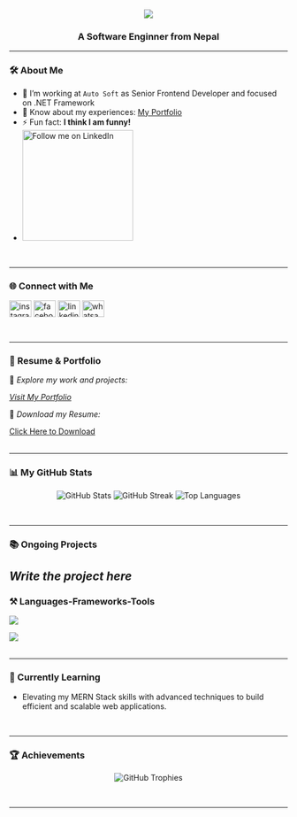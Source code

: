 
<h1 align="center">
    <img src="https://readme-typing-svg.herokuapp.com?font=Righteous&size=35&duration=4000&pause=1000&background=D853A200&center=true&vCenter=true&width=435&height=70&lines=Hi+There!+%F0%9F%91%8B;I'm+Er.+Nandkishor+Chauhan!;" />
</h1>

<h3 align="center">A Software Enginner from Nepal</h3>

---

### 🛠️ About Me
- 🏢 I’m working at `Auto Soft` as Senior Frontend Developer and focused on .NET Framework
- 📄 Know about my experiences: [My Portfolio](https://nandkishorchauhan.com.np/)  
- ⚡ Fun fact: **I think I am funny!**
- <a href="https://www.linkedin.com/in/Chauhan205315" >
  <img src="https://img.shields.io/badge/Follow%20me%20on-LinkedIn-blue?style=social&logo=linkedin" alt="Follow me on LinkedIn" width="200"/>
</a>


<br/>

---

### 🌐 Connect with Me
<p align="left">
<a href="https://instagram.com/ryan_chauhan07" target="blank"><img align="center" src="https://raw.githubusercontent.com/rahuldkjain/github-profile-readme-generator/master/src/images/icons/Social/instagram.svg" alt="instagram.com/ryan_chauhan07" height="30" width="40" /></a>
<a href="https://facebook.com/chauhan205315/" target="blank"><img align="center" src="https://raw.githubusercontent.com/rahuldkjain/github-profile-readme-generator/master/src/images/icons/Social/facebook.svg" alt="facebook.com/chauhan205315/" height="30" width="40" /></a>
<a href="https://linkedin.com/in/chauhan205315/" target="blank"><img align="center" src="https://raw.githubusercontent.com/rahuldkjain/github-profile-readme-generator/master/src/images/icons/Social/linked-in-alt.svg" alt="linkedin.com/in/chauhan205315/" height="30" width="40" /></a>
<a href="https://wa.me/+9779824210880" target="blank"><img align="center" src="https://raw.githubusercontent.com/rahuldkjain/github-profile-readme-generator/master/src/images/icons/Social/whatsapp.svg" alt="whatsapp.com/+9779824210880" height="30" width="40" />
</a>
</p>
<br/>

---

### 💼 Resume & Portfolio
🚀 *Explore my work and projects:* 

[*Visit My Portfolio*](https://nandkishorchauhan.com.np/)  

📄 *Download my Resume:*  

<a href="https://raw.githubusercontent.com/jaykishor-chauhan/resume/main/Jaykishor's%20resume.pdf">
    Click Here to Download
</a>

<br />
<br />

---


### 📊 My GitHub Stats
<p align="center">
  <img src="https://github-readme-stats.vercel.app/api?username=Chauhan205315&show_icons=true&locale=en&theme=radical" alt="GitHub Stats" />
  <img src="https://github-readme-streak-stats.herokuapp.com/?user=Chauhan205315&theme=radical" alt="GitHub Streak" />
  <img src="https://github-readme-stats.vercel.app/api/top-langs?username=Chauhan205315&show_icons=true&locale=en&layout=compact&theme=radical" alt="Top Languages" />
</p>
<br />

---


### 📚 Ongoing Projects

*Write the project here*
---


### ⚒️ Languages-Frameworks-Tools

<div align="left">
    <img src="https://skillicons.dev/icons?i=javascript,react,tailwind,bootstrap,html,css,git,vscode" />
    <p></p> <!-- Another empty paragraph for spacing -->
    <img src="https://skillicons.dev/icons?i=nodejs,nextjs,express,mysql,mongodb,c,java,python" />
</div>
<br/>

---


### 📍 Currently Learning
- Elevating my MERN Stack skills with advanced techniques to build efficient and scalable web applications.
<br />

---


### 🏆 Achievements
<p align="center">
  <img src="https://github-profile-trophy.vercel.app/?username=Chauhan205315&theme=radical&margin-w=15" alt="GitHub Trophies" />
</p>
<br />


---



















